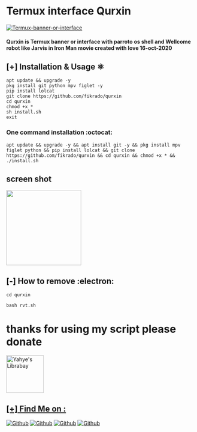 # Termux interface Qurxin 

<a href="https://ibb.co/cKCFg6SH"><img src="https://i.ibb.co/fVnp1kz5/Termux-banner-or-interface.png" alt="Termux-banner-or-interface" border="0"></a>


#### Qurxin is Termux banner or interface with parroto os shell and Wellcome robot like Jarvis in Iron Man movie created with love 16-oct-2020

## [+] Installation & Usage :atom_symbol:
```
apt update && upgrade -y 
pkg install git python mpv figlet -y
pip install lolcat
git clone https://github.com/fikrado/qurxin
cd qurxin
chmod +x *
sh install.sh
exit

```
### One command installation :octocat:
```
apt update && upgrade -y && apt install git -y && pkg install mpv figlet python && pip install lolcat && git clone https://github.com/fikrado/qurxin && cd qurxin && chmod +x * && ./install.sh
```
## screen shot

<img width="200px" src="/s.jpg" >

## [-] How to remove :electron:
```
cd qurxin

bash rvt.sh
```
# thanks for using my script please donate
<a href="https://liberapay.com/fikrado">
  <img align="center" alt="Yahye's Librabay" width="100px" src="https://upload.wikimedia.org/wikipedia/commons/thumb/2/27/Liberapay_logo_v2_white-on-yellow.svg/1200px-Liberapay_logo_v2_white-on-yellow.svg.png" />




## [+] Find Me on :

[![Github](https://img.shields.io/badge/Facebook-fikrado-blue?style=for-the-badge&logo=facebook)](https://facebook.com/fikrado4048063)
[![Github](https://img.shields.io/badge/WhatsApp-Mr_Yahye-lightgreen?style=for-the-badge&logo=whatsapp)](https://api.whatsapp.com/send?phone=252634048063)
[![Github](https://img.shields.io/badge/TELEGRAM-MR_Yahye-orange?style=for-the-badge&logo=telegram)](https://t.me/Mr_yahye)
[![Github](https://img.shields.io/badge/Twitter-fikrado-aqua?style=for-the-badge&logo=twitter)](https://twitter.com/fikrado1)

